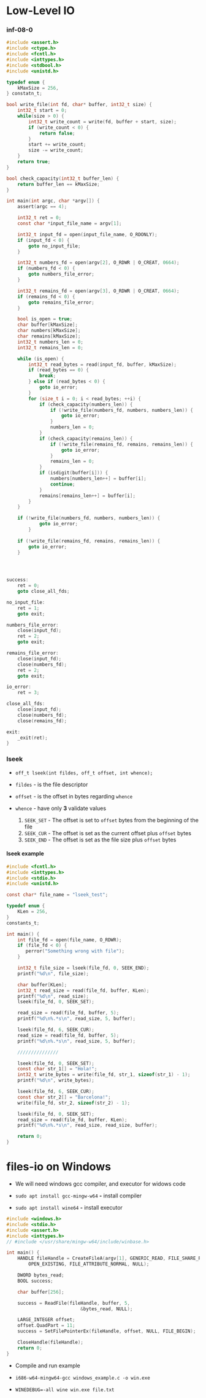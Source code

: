# Low-Level IO

### inf-08-0

```C
#include <assert.h>
#include <ctype.h>
#include <fcntl.h>
#include <inttypes.h>
#include <stdbool.h>
#include <unistd.h>

typedef enum {
    kMaxSize = 256,
} constatn_t;

bool write_file(int fd, char* buffer, int32_t size) {
    int32_t start = 0;
    while(size > 0) {
        int32_t write_count = write(fd, buffer + start, size);
        if (write_count < 0) {
            return false;
        }
        start += write_count;
        size -= write_count;
    }
    return true;
}

bool check_capacity(int32_t buffer_len) {
    return buffer_len == kMaxSize;
}

int main(int argc, char *argv[]) {
    assert(argc == 4);

    int32_t ret = 0;
    const char *input_file_name = argv[1];

    int32_t input_fd = open(input_file_name, O_RDONLY);
    if (input_fd < 0) {
        goto no_input_file;
    }

    int32_t numbers_fd = open(argv[2], O_RDWR | O_CREAT, 0664);
    if (numbers_fd < 0) {
        goto numbers_file_error;
    }

    int32_t remains_fd = open(argv[3], O_RDWR | O_CREAT, 0664);
    if (remains_fd < 0) {
        goto remains_file_error;
    }

    bool is_open = true;
    char buffer[kMaxSize];
    char numbers[kMaxSize];
    char remains[kMaxSize];
    int32_t numbers_len = 0;
    int32_t remains_len = 0;

    while (is_open) {
        int32_t read_bytes = read(input_fd, buffer, kMaxSize);
        if (read_bytes == 0) {
            break;
        } else if (read_bytes < 0) {
            goto io_error;
        }
        for (size_t i = 0; i < read_bytes; ++i) {
            if (check_capacity(numbers_len)) {
                if (!write_file(numbers_fd, numbers, numbers_len)) {
                    goto io_error;
                }
                numbers_len = 0;   
            }
            if (check_capacity(remains_len)) {
                if (!write_file(remains_fd, remains, remains_len)) {
                    goto io_error;
                }
                remains_len = 0;
            }
            if (isdigit(buffer[i])) {
                numbers[numbers_len++] = buffer[i];
                continue;
            }
            remains[remains_len++] = buffer[i];
        }
    }

    if (!write_file(numbers_fd, numbers, numbers_len)) {
            goto io_error;
        }   
       
    if (!write_file(remains_fd, remains, remains_len)) {
        goto io_error;
    }
    



success:
    ret = 0;
    goto close_all_fds;

no_input_file:
    ret = 1;
    goto exit;

numbers_file_error:
    close(input_fd);
    ret = 2;
    goto exit;

remains_file_error:
    close(input_fd);
    close(numbers_fd);
    ret = 2;
    goto exit;

io_error:
    ret = 3;

close_all_fds:
    close(input_fd);
    close(numbers_fd);
    close(remains_fd);

exit:
    _exit(ret);
}
```

### lseek

- `off_t lseek(int fildes, off_t offset, int whence);`
  
- `fildes` - is the file descriptor

- `offset` - is the offset in bytes regarding `whence`

- `whence` - have only __3__ validate values 
   1. `SEEK_SET` - The offset is set to `offset` bytes from the beginning of the file
   2. `SEEK_CUR` - The offset is set as the current offset plus `offset` bytes
   3. `SEEK_END` - The offset is set as the file size plus `offset` bytes

#### lseek example 

```C
#include <fcntl.h>
#include <inttypes.h>
#include <stdio.h>
#include <unistd.h>

const char* file_name = "lseek_test";

typedef enum {
    KLen = 256,
}
constants_t;

int main() {
    int file_fd = open(file_name, O_RDWR);
    if (file_fd < 0) {
       perror("Something wrong with file"); 
    }

    int32_t file_size = lseek(file_fd, 0, SEEK_END);
    printf("%d\n", file_size);

    char buffer[KLen];
    int32_t read_size = read(file_fd, buffer, KLen);
    printf("%d\n", read_size);
    lseek(file_fd, 0, SEEK_SET);

    read_size = read(file_fd, buffer, 5);
    printf("%d\n%.*s\n", read_size, 5, buffer);

    lseek(file_fd, 6, SEEK_CUR);
    read_size = read(file_fd, buffer, 5);
    printf("%d\n%.*s\n", read_size, 5, buffer);

    ///////////////

    lseek(file_fd, 0, SEEK_SET);
    const char str_1[] = "Hola!";
    int32_t write_bytes = write(file_fd, str_1, sizeof(str_1) - 1);
    printf("%d\n", write_bytes);

    lseek(file_fd, 6, SEEK_CUR);
    const char str_2[] = "Barcelona!";
    write(file_fd, str_2, sizeof(str_2) - 1);

    lseek(file_fd, 0, SEEK_SET);
    read_size = read(file_fd, buffer, KLen);
    printf("%d\n%.*s\n", read_size, read_size, buffer);

    return 0;
}
```

# files-io on Windows 

- We will need windows gcc compiler, and executor for widows code

- `sudo apt install gcc-mingw-w64` __-__ install compiler

- `sudo apt install wine64` __-__ install executor

```C
#include <windows.h>
#include <stdio.h>
#include <assert.h>
#include <inttypes.h>
// #include </usr/share/mingw-w64/include/winbase.h>

int main() {
    HANDLE fileHandle = CreateFileA(argv[1], GENERIC_READ, FILE_SHARE_READ, NULL,
        OPEN_EXISTING, FILE_ATTRIBUTE_NORMAL, NULL);

    DWORD bytes_read;
    BOOL success;

    char buffer[256];

    success = ReadFile(fileHandle, buffer, 5,
                           &bytes_read, NULL);

    LARGE_INTEGER offset;
    offset.QuadPart = 11;
    success = SetFilePointerEx(fileHandle, offset, NULL, FILE_BEGIN);

    CloseHandle(fileHandle);
    return 0;
}
```

- Compile and run example

- `i686-w64-mingw64-gcc windows_example.c -o win.exe`
  
- `WINEDEBUG=-all wine win.exe file.txt`

